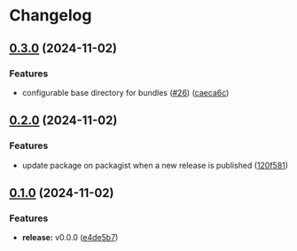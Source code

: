 # Changelog

## [0.3.0](https://github.com/constructions-incongrues/asset-gatherer/compare/v0.2.0...v0.3.0) (2024-11-02)


### Features

* configurable base directory for bundles ([#26](https://github.com/constructions-incongrues/asset-gatherer/issues/26)) ([caeca6c](https://github.com/constructions-incongrues/asset-gatherer/commit/caeca6c7a4c8fe6611521d561fe1fe47789b8992))

## [0.2.0](https://github.com/constructions-incongrues/asset-gatherer/compare/v0.1.0...v0.2.0) (2024-11-02)


### Features

* update package on packagist when a new release is published ([120f581](https://github.com/constructions-incongrues/asset-gatherer/commit/120f58138ddde717e98208c3b401e7d30b86ce9e))

## [0.1.0](https://github.com/constructions-incongrues/asset-gatherer/compare/v0.0.0...v0.1.0) (2024-11-02)


### Features

* **release:** v0.0.0 ([e4de5b7](https://github.com/constructions-incongrues/asset-gatherer/commit/e4de5b756e275d230a2053609cd9596212de84e4))
